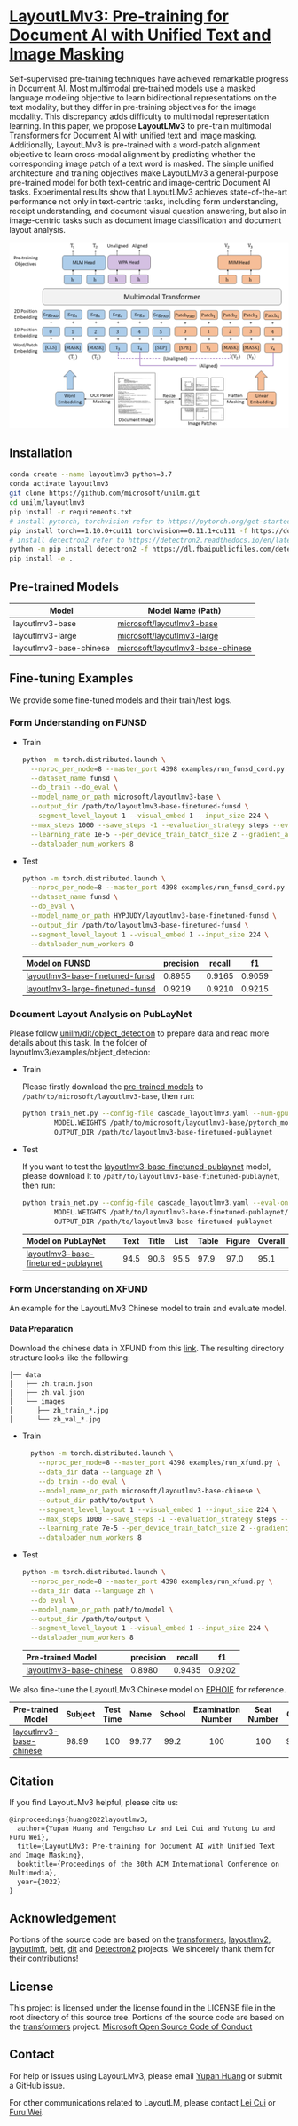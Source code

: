 # [LayoutLMv3: Pre-training for Document AI with Unified Text and Image Masking](https://arxiv.org/abs/2204.08387)

Self-supervised pre-training techniques have achieved remarkable progress in Document AI. Most multimodal pre-trained models use a masked language modeling objective to learn bidirectional representations on the text modality, but they differ in pre-training objectives for the image modality. This discrepancy adds difficulty to multimodal representation learning. In this paper, we propose **LayoutLMv3** to pre-train multimodal Transformers for Document AI with unified text and image masking. Additionally, LayoutLMv3 is pre-trained with a word-patch alignment objective to learn cross-modal alignment by predicting whether the corresponding image patch of a text word is masked. The simple unified architecture and training objectives make LayoutLMv3 a general-purpose pre-trained model for both text-centric and image-centric Document AI tasks. Experimental results show that LayoutLMv3 achieves state-of-the-art performance not only in text-centric tasks, including form understanding, receipt understanding, and document visual question answering, but also in image-centric tasks such as document image classification and document layout analysis.

![](architecture.png)

## Installation
``` bash
conda create --name layoutlmv3 python=3.7
conda activate layoutlmv3
git clone https://github.com/microsoft/unilm.git
cd unilm/layoutlmv3
pip install -r requirements.txt
# install pytorch, torchvision refer to https://pytorch.org/get-started/locally/
pip install torch==1.10.0+cu111 torchvision==0.11.1+cu111 -f https://download.pytorch.org/whl/torch_stable.html
# install detectron2 refer to https://detectron2.readthedocs.io/en/latest/tutorials/install.html
python -m pip install detectron2 -f https://dl.fbaipublicfiles.com/detectron2/wheels/cu111/torch1.10/index.html
pip install -e .
```

## Pre-trained Models
| Model            | Model Name (Path)                                                               | 
|------------------|---------------------------------------------------------------------------------|
| layoutlmv3-base  | [microsoft/layoutlmv3-base](https://huggingface.co/microsoft/layoutlmv3-base)   |
| layoutlmv3-large | [microsoft/layoutlmv3-large](https://huggingface.co/microsoft/layoutlmv3-large) |
| layoutlmv3-base-chinese | [microsoft/layoutlmv3-base-chinese](https://huggingface.co/microsoft/layoutlmv3-base-chinese) |

## Fine-tuning Examples
We provide some fine-tuned models and their train/test logs.
### Form Understanding on FUNSD
* Train
  ``` bash
  python -m torch.distributed.launch \
    --nproc_per_node=8 --master_port 4398 examples/run_funsd_cord.py \
    --dataset_name funsd \
    --do_train --do_eval \
    --model_name_or_path microsoft/layoutlmv3-base \
    --output_dir /path/to/layoutlmv3-base-finetuned-funsd \
    --segment_level_layout 1 --visual_embed 1 --input_size 224 \
    --max_steps 1000 --save_steps -1 --evaluation_strategy steps --eval_steps 100 \
    --learning_rate 1e-5 --per_device_train_batch_size 2 --gradient_accumulation_steps 1 \
    --dataloader_num_workers 8
  ```
* Test
  ``` bash
  python -m torch.distributed.launch \
    --nproc_per_node=8 --master_port 4398 examples/run_funsd_cord.py \
    --dataset_name funsd \
    --do_eval \
    --model_name_or_path HYPJUDY/layoutlmv3-base-finetuned-funsd \
    --output_dir /path/to/layoutlmv3-base-finetuned-funsd \
    --segment_level_layout 1 --visual_embed 1 --input_size 224 \
    --dataloader_num_workers 8
  ```
  | Model on FUNSD                                                                                              | precision | recall |    f1    |
  |-----------|:------------|:------:|:--------:|
  | [layoutlmv3-base-finetuned-funsd](https://huggingface.co/HYPJUDY/layoutlmv3-base-finetuned-funsd)   |   0.8955  | 0.9165 |  0.9059  | 
  | [layoutlmv3-large-finetuned-funsd](https://huggingface.co/HYPJUDY/layoutlmv3-large-finetuned-funsd) | 0.9219    | 0.9210 |  0.9215  | 

### Document Layout Analysis on PubLayNet
Please follow [unilm/dit/object_detection](https://github.com/microsoft/unilm/blob/master/dit/object_detection/README.md) to prepare data and read more details about this task.
In the folder of layoutlmv3/examples/object_detecion:
* Train

  Please firstly download the [pre-trained models](#pre-trained-models) to `/path/to/microsoft/layoutlmv3-base`, then run:
  ``` bash
  python train_net.py --config-file cascade_layoutlmv3.yaml --num-gpus 16 \
          MODEL.WEIGHTS /path/to/microsoft/layoutlmv3-base/pytorch_model.bin \
          OUTPUT_DIR /path/to/layoutlmv3-base-finetuned-publaynet
  ```
* Test 

  If you want to test the [layoutlmv3-base-finetuned-publaynet](https://huggingface.co/HYPJUDY/layoutlmv3-base-finetuned-publaynet) model, please download it to `/path/to/layoutlmv3-base-finetuned-publaynet`, then run:
  ``` bash
  python train_net.py --config-file cascade_layoutlmv3.yaml --eval-only --num-gpus 8 \
          MODEL.WEIGHTS /path/to/layoutlmv3-base-finetuned-publaynet/model_final.pth \
          OUTPUT_DIR /path/to/layoutlmv3-base-finetuned-publaynet
  ```
  | Model on PubLayNet                                                                                                  | Text   | Title       |  List  | Table | Figure | Overall |
  |-------------------------------------------------------------------------------------------|:------------|:------:|:------:|-------|--------|---------|
  | [layoutlmv3-base-finetuned-publaynet](https://huggingface.co/HYPJUDY/layoutlmv3-base-finetuned-publaynet) | 94.5        | 90.6 | 95.5 |  97.9     |  97.0      |   95.1      | 

### Form Understanding on XFUND
An example for the LayoutLMv3 Chinese model to train and evaluate model.
#### Data Preparation
Download the chinese data in XFUND from this [link](https://github.com/doc-analysis/XFUND/releases/tag/v1.0). 
The resulting directory structure looks like the following:
```
│── data
│   ├── zh.train.json
│   ├── zh.val.json
│   └── images
│      ├── zh_train_*.jpg
│      └── zh_val_*.jpg
```
* Train
  ``` bash
    python -m torch.distributed.launch \
      --nproc_per_node=8 --master_port 4398 examples/run_xfund.py \
      --data_dir data --language zh \
      --do_train --do_eval \
      --model_name_or_path microsoft/layoutlmv3-base-chinese \
      --output_dir path/to/output \
      --segment_level_layout 1 --visual_embed 1 --input_size 224 \
      --max_steps 1000 --save_steps -1 --evaluation_strategy steps --eval_steps 20 \
      --learning_rate 7e-5 --per_device_train_batch_size 2 --gradient_accumulation_steps 1 \
      --dataloader_num_workers 8
  ```

* Test
  ``` bash
  python -m torch.distributed.launch \
    --nproc_per_node=8 --master_port 4398 examples/run_xfund.py \
    --data_dir data --language zh \
    --do_eval \
    --model_name_or_path path/to/model \
    --output_dir /path/to/output \
    --segment_level_layout 1 --visual_embed 1 --input_size 224 \
    --dataloader_num_workers 8
  ```
  
  | Pre-trained Model | precision | recall |    f1    |
  |-----------|:------------|:------:|:--------:|
  | [layoutlmv3-base-chinese](https://huggingface.co/microsoft/layoutlmv3-base-chinese)   |   0.8980  | 0.9435 |  0.9202  |  

We also fine-tune the LayoutLMv3 Chinese model on [EPHOIE](https://github.com/HCIILAB/EPHOIE) for reference.
  
  | Pre-trained Model  | Subject | Test Time |    Name    | School | Examination Number | Seat Number | Class | Student Number | Grade | Score | **Mean** |        
  |-----------------|:------------|:------:|:--------:|:--------:|:--------:|:--------:|:--------:|:--------:|:--------:|:--------:|:--------:|
  | [layoutlmv3-base-chinese](https://huggingface.co/microsoft/layoutlmv3-base-chinese)   |   98.99 | 100 | 99.77 | 99.2 | 100 | 100 | 98.82 | 99.78 | 98.31 | 97.27 | 99.21 |
  


## Citation
If you find LayoutLMv3 helpful, please cite us:
```
@inproceedings{huang2022layoutlmv3,
  author={Yupan Huang and Tengchao Lv and Lei Cui and Yutong Lu and Furu Wei},
  title={LayoutLMv3: Pre-training for Document AI with Unified Text and Image Masking},
  booktitle={Proceedings of the 30th ACM International Conference on Multimedia},
  year={2022}
}
```

## Acknowledgement
Portions of the source code are based on the [transformers](https://github.com/huggingface/transformers), 
[layoutlmv2](https://github.com/microsoft/unilm/tree/master/layoutlmv2), 
[layoutlmft](https://github.com/microsoft/unilm/tree/master/layoutlmft), 
[beit](https://github.com/microsoft/unilm/tree/master/beit),
[dit](https://github.com/microsoft/unilm/tree/master/dit)
and [Detectron2](https://github.com/facebookresearch/detectron2) projects.
We sincerely thank them for their contributions!

## License

This project is licensed under the license found in the LICENSE file in the root directory of this source tree.
Portions of the source code are based on the [transformers](https://github.com/huggingface/transformers) project.
[Microsoft Open Source Code of Conduct](https://opensource.microsoft.com/codeofconduct)

## Contact
For help or issues using LayoutLMv3, please email [Yupan Huang](https://github.com/HYPJUDY) or submit a GitHub issue.

For other communications related to LayoutLM, please contact [Lei Cui](mailto:lecu@microsoft.com) or [Furu Wei](mailto:fuwei@microsoft.com).
